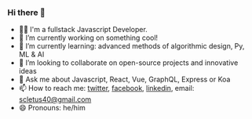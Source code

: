 ### Hi there 👋

- 👨‍💻 I'm a fullstack Javascript Developer.
- 🔭 I’m currently working on something cool!
- 🌱 I’m currently learning: advanced methods of algorithmic design, Py, ML & AI
- 👯 I’m looking to collaborate on open-source projects and innovative ideas
- 💬 Ask me about Javascript, React, Vue, GraphQL, Express  or Koa
- 📫 How to reach me: [twitter](https://twitter.com/scletus40 "Send me message me on twitter"), [facebook](https://web.facebook.com/mcsonnie "Hit me up on facebook"), [linkedin](https://www.linkedin.com/in/sunday-nkwuda-04aa57a7/ "Let's connect on linkedin"), email: scletus40@gmail.com
- 😄 Pronouns: he/him
